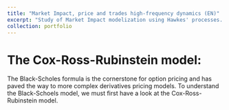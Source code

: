 ```yaml
---
title: "Market Impact, price and trades high-frequency dynamics (EN)"
excerpt: "Study of Market Impact modelization using Hawkes' processes. <br/><br/><img src='https://www.mathworks.com/matlabcentral/mlc-downloads/downloads/submissions/17983/versions/2/previews/hawkes/html/hawkesdemo_02.png>"
collection: portfolio
---
```


# The Cox-Ross-Rubinstein model:

The Black-Scholes formula is the cornerstone for option pricing and has paved the way to more complex derivatives pricing models.
To understand the Black-Schoels model, we must first have a look at the Cox-Ross-Rubinstein model. 
